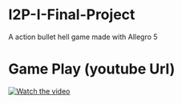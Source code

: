 # I2P-I-Final-Project
A action bullet hell game made with Allegro 5


# Game Play (youtube Url)
[![Watch the video](https://img.youtube.com/vi/F5OcfqxftyY/maxresdefault.jpg)](https://www.youtube.com/watch?v=F5OcfqxftyY)
